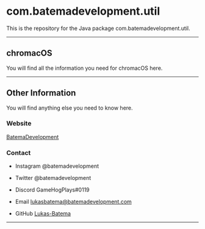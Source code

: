 # com.batemadevelopment.util
This is the repository for the Java package com.batemadevelopment.util.

___
<!-- ## CoffeeBeansCalculator
You will find all the information you need for CoffeeBeansCalculator here.

___ -->
## chromacOS
You will find all the information you need for chromacOS here.

___
## Other Information
You will find anything else you need to know here.

### Website
[BatemaDevelopment](https://www.batemadevelopment.com)

### Contact
- Instagram
@batemadevelopment

- Twitter
@batemadevelopment

- Discord
GameHogPlays#0119

- Email
[lukasbatema@batemadevelopment.com](mailto:lukasbatema@batemadevelopment.com)

- GitHub
[Lukas-Batema](https://www.github.com/Lukas-Batema)
___
